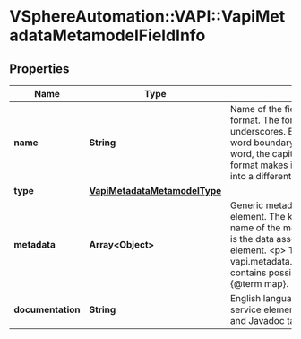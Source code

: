 # VSphereAutomation::VAPI::VapiMetadataMetamodelFieldInfo

## Properties
Name | Type | Description | Notes
------------ | ------------- | ------------- | -------------
**name** | **String** | Name of the field element in a canonical format. The format is lower case with underscores. Each underscore represents a word boundary. If there are acronyms in the word, the capitalization is preserved. This format makes it easy to translate the segment into a different naming convention. | [optional] 
**type** | [**VapiMetadataMetamodelType**](VapiMetadataMetamodelType.md) |  | [optional] 
**metadata** | **Array&lt;Object&gt;** | Generic metadata elements for the field element. The key in the {@term map} is the name of the metadata element and the value is the data associated with that metadata element. &lt;p&gt; The {@link vapi.metadata.metamodel.MetadataIdentifier} contains possible string values for keys in the {@term map}. | [optional] 
**documentation** | **String** | English language documentation for the service element. It can contain HTML markup and Javadoc tags. | [optional] 


